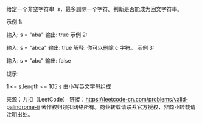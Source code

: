 给定一个非空字符串  s，最多删除一个字符。判断是否能成为回文字符串。



示例 1:

输入: s = "aba"
输出: true
示例 2:

输入: s = "abca"
输出: true
解释: 你可以删除 c 字符。
示例 3:

输入: s = "abc"
输出: false



提示:

1 <= s.length <= 105
s 由小写英文字母组成

来源：力扣（LeetCode）
链接：https://leetcode-cn.com/problems/valid-palindrome-ii
著作权归领扣网络所有。商业转载请联系官方授权，非商业转载请注明出处。
